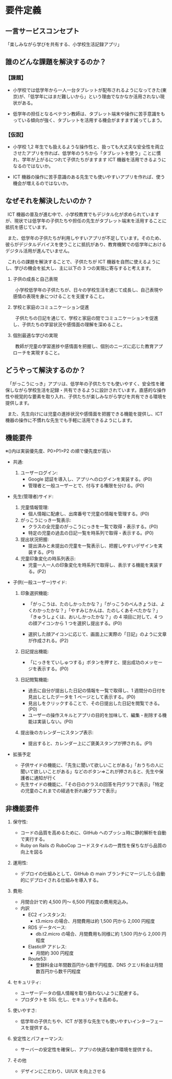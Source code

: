 # 要件定義

## 一言サービスコンセプト

「楽しみながら学びを共有する、小学校生活記録アプリ」

## 誰のどんな課題を解決するのか？

### 【課題】

-   小学校では低学年から一人一台タブレットが配布されるようになってきた(東京)が、「低学年にはまだ難しいから」という理由でなかなか活用されない現状がある。

-   低学年の担任となるベテラン教師は、タブレット端末や操作に苦手意識をもっている傾向が強く、タブレットを活用する機会がますます減ってしまう。

### 【仮説】

-   小学校 1,2 年生でも扱えるような操作性と、扱っても大丈夫な安全性を両立させたアプリを作れば、低学年のうちから「タブレットを使う」ことに慣れ、学年が上がるにつれて子供たちがますます ICT 機器を活用できるようになるのではないか。

-   ICT 機器の操作に苦手意識のある先生でも使いやすいアプリを作れば、使う機会が増えるのではないか。

## なぜそれを解決したいのか？

&ensp;ICT 機器の普及が進む中で、小学校教育でもデジタル化が求められていますが、現状では低学年の子供たちや担任の先生がタブレット端末を活用することに抵抗を感じています。

&ensp;また、低学年の子供たちが利用しやすいアプリが不足しています。そのため、彼らがデジタルデバイスを使うことに抵抗があり、教育機関での低学年におけるデジタル活用が進んでいません。

&ensp;これらの課題を解決することで、子供たちが ICT 機器を自然に使えるようにし、学びの機会を拡大し、主に以下の 3 つの実現に寄与すると考えます。

1. 子供の成長と自己表現

    &ensp;小学校低学年の子供たちが、日々の学校生活を通じて成長し、自己表現や感情の表現を身につけることを支援すること。

2. 学校と家庭のコミュニケーション促進

    &ensp;子供たちの日記を通じて、学校と家庭の間でコミュニケーションを促進し、子供たちの学習状況や感情面の理解を深めること。

3. 個別最適な学びの実現

    &ensp;教師が児童の学習進捗や感情面を把握し、個別のニーズに応じた教育アプローチを実現すること。

## どうやって解決するのか？

&ensp;「がっこうにっき」アプリは、低学年の子供たちでも使いやすく、安全性を確保しながら学校生活を記録・共有できるように設計されています。直感的な操作性や視覚的な要素を取り入れ、子供たちが楽しみながら学びを共有できる環境を提供します。

&ensp;また、先生向けには児童の進捗状況や感情面を把握できる機能を提供し、ICT 機器の操作に不慣れな先生でも手軽に活用できるようにします。

## 機能要件

※()内は実装優先度、P0>P1>P2 の順で優先度が高い

-   共通:

    1. ユーザーログイン:
        - Google 認証を導入し、アプリへのログインを実装する。(P0)
        - 管理者と一般ユーザーとで、付与する権限を分ける。(P0)

-   先生(管理者)サイド:

    1. 児童情報管理:
        - 個人情報に配慮し、出席番号で児童の情報を管理する。(P0)
    2. がっこうにっき一覧表示:
        - クラスの全児童のがっこうにっきを一覧で取得・表示する。(P0)
        - 特定の児童の過去の日記一覧を時系列で取得・表示する。(P0)
    3. 提出状況把握:
        - 提出済みと未提出の児童を一覧表示し、把握しやすいデザインを実装する。(P1)
    4. 児童印象変化の時系列表示:
        - 児童一人一人の印象変化を時系列で取得し、表示する機能を実装する。(P2)

-   子供(一般ユーザー)サイド:

    1. 印象選択機能:

        - 「がっこうは、たのしかったかな？」「がっこうのべんきょうは、よくわかったかな？」「やすみじかんは、たのしくあそべたかな？」「きゅうしょくは、おいしかったかな？」の 4 項目に対して、4 つの顔アイコンから 1 つを選択し提出する。(P0)

        - 選択した顔アイコンに応じて、画面上に実際の「日記」のように文章が作成される。(P2)

    2. 日記提出機能:

        - 「にっきをていしゅつする」ボタンを押すと、提出成功のメッセージを表示する。(P0)

    3. 日記閲覧機能:

        - 過去に自分が提出した日記の情報を一覧で取得し、1 週間分の日付を見出しとしたデータを 1 ページとして表示する。(P0)
        - 見出しをクリックすることで、その日提出した日記を閲覧できる。(P0)
        - ユーザーの操作スキルとアプリの目的を加味して、編集・削除する機能は実装しない。(P0)

    4. 提出後のカレンダーにスタンプ表示:
        - 提出すると、カレンダー上にご褒美スタンプが押される。(P1)

-   拡張予定
    -   子供サイドの機能に、「先生に聞いて欲しいことがある」「おうちの人に聞いて欲しいことがある」などのボタン=>これが押されると、先生や保護者に通知が行く
    -   先生サイドの機能に、「その日のクラスの回答を円グラフで表示」「特定の児童のこれまでの経過を折れ線グラフで表示」

## 非機能要件

1. 保守性:

    - コードの品質を高めるために、GitHub へのプッシュ時に静的解析を自動で実行する。
    - Ruby on Rails の RuboCop コードスタイルの一貫性を保ちながら品質の向上を図る

2. 運用性:

    - デプロイの仕組みとして、GitHub の main ブランチにマージしたら自動的にデプロイされる仕組みを導入する。

3. 費用:

    - 月間合計で約 4,500 円～ 6,500 円程度の費用見込み。
    - 内訳
        - EC2 インスタンス:
            - t3.micro の場合、月間費用は約 1,500 円から 2,000 円程度
        - RDS データベース:
            - db.t2.micro の場合、月間費用も同様に約 1,500 円から 2,000 円程度
        - ElasticIP アドレス:
            - 月間約 300 円程度
        - Route53:
            - 登録料金は年間数百円から数千円程度、DNS クエリ料金は月間数百円から数千円程度

4. セキュリティ:

    - ユーザーデータの個人情報を取り扱わないように配慮する。
    - プロダクトを SSL 化し、セキュリティを高める。

5. 使いやすさ:

    - 低学年の子供たちや、ICT が苦手な先生でも使いやすいインターフェースを提供する。

6. 安定性とパフォーマンス:

    - サーバーの安定性を確保し、アプリの快適な動作環境を提供する。

7. その他
    - デザインにこだわり、UI/UX を向上させる
